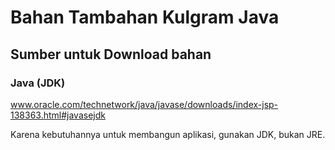 # Bahan Tambahan Kulgram Java

## Sumber untuk Download bahan

### Java (JDK)

www.oracle.com/technetwork/java/javase/downloads/index-jsp-138363.html#javasejdk

Karena kebutuhannya untuk membangun aplikasi, gunakan JDK, bukan JRE.
